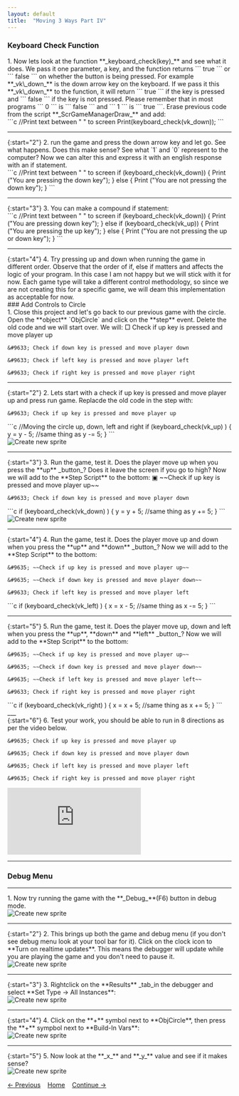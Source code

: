 ```yaml
---
layout: default
title:  "Moving 3 Ways Part IV"
---
```


### Keyboard Check Function  
<div class = "row">
<div class="col-12 col-lg-6 col align-self-center">
<div markdown = "1">
1. Now lets look at the function **_keyboard_check(key)_** and see what it does.  We pass it one parameter, a key, and the function returns ``` true ``` or ``` false ``` on whether the button is being pressed.  For example **_vk\_down_** is the down arrow key on the keyboard.  If we pass it this **_vk\_down_** to the function, it will return ``` true ``` if the key is pressed and ``` false ``` if the key is not pressed.  Please remember that in most programs ``` 0 ``` is ``` false ``` and ``` 1 ``` is ``` true ```.  Erase previous code from the script **_ScrGameManagerDraw_** and add:  
</div>
</div>
<div class="col-12 col-lg-6">
<div markdown = "1">
```c
//Print text between " " to screen
	Print(keyboard_check(vk_down));
```
</div>
</div>
</div>

___ 
<div class = "row">
<div class="col-12 col-lg-4 col align-self-center">
<div markdown = "1">
{:start="2"}
2. run the game and press the down arrow key and let go.  See what happens.  Does this make sense?  See what `1` and `0` represent to the computer?  Now we can alter this and express it with an english response with an if statement.
</div>
</div>
<div class="col-12 col-lg-6">
<div markdown = "1">
```c
//Print text between " " to screen
if (keyboard_check(vk_down))
{
	Print ("You are pressing the down key");
}
else
{
	Print ("You are not pressing the down key");
}
```
</div>
</div>
</div>

___ 
<div class = "row">
<div class="col-12 col-lg-4 col align-self-center">
<div markdown = "1">
{:start="3"}
3. You can make a compound if statement:  
</div>
</div>
<div class="col-12 col-lg-6">
<div markdown = "1">
```c
//Print text between " " to screen
if (keyboard_check(vk_down))
{
	Print ("You are pressing down key");
}
else if (keyboard_check(vk_up))
{
	Print ("You are pressing the up key");
}
else
{
	Print ("You are not pressing the up or down key");
}
```
</div>
</div>
</div>

___ 
<div class="col-8">
<div markdown = "1">
{:start="4"}
4. Try pressing up and down when running the game in different order.  Observe that the order of if, else if matters and affects the logic of your program.  In this case I am not happy but we will stick with it for now. Each game type will take a different control methodology, so since we are not creating this for a specific game, we will deam this implementation as acceptable for now.
</div>
</div>
### Add Controls to Circle
<div class="col-8">
<div markdown = "1">
1. Close this project and let's go back to our previous game with the circle.  Open the **object** `ObjCircle` and click on the **step** event.  Delete the old code and we will start over.  We will:  
	&#9633; Check if up key is pressed and move player up
	
	&#9633; Check if down key is pressed and move player down
	
	&#9633; Check if left key is pressed and move player left
	
	&#9633; Check if right key is pressed and move player right  
</div>
</div>

___ 
<div class = "row">
<div class="col-12 col-lg-4 col align-self-center">
<div markdown = "1">
{:start="2"}
2. Lets start with a check if up key is pressed and move player up and press run game.  Replacde the old code in the step with:
	
	&#9633; Check if up key is pressed and move player up
</div>
</div>
<div class="col-12 col-lg-8">
<div markdown = "1">
```c
//Moving the circle up, down, left and right
if (keyboard_check(vk_up) )
{
	y = y - 5;
	//same thing as y -= 5;
}
```
</div>
</div>
</div>

<img src="images/ObjCircleStepMoveLeft.jpg" class= "img-fluid"  alt="Create new sprite"> 
<br />  

___ 
<div class = "row">
<div class="col-12 col-lg-6 col align-self-center">
<div markdown = "1">
{:start="3"}
3.  Run the game, test it.  Does the player move up when you press the **up** _button_?  Does it leave the screen if you go to high?  Now we will add to the **Step Script** to the bottom:  
	&#9635; ~~Check if up key is pressed and move player up~~
	
	&#9633; Check if down key is pressed and move player down  
</div>
</div>
<div class="col-12 col-lg-6">
<div markdown = "1">
```c
if (keyboard_check(vk_down) )
{
	y = y + 5;
	//same thing as y += 5;
}
```
</div>
</div>
</div>
<img src="images/MoveCircleDown.jpg" wclass= "img-fluid"  alt="Create new sprite"> 
<br />  

___ 
<div class = "row">
<div class="col-12 col-lg-6 col align-self-center">
<div markdown = "1">
{:start="4"}
4.  Run the game, test it.  Does the player move up and down when you press the **up** and **down** _button_?  Now we will add to the **Step Script** to the bottom:  

	&#9635; ~~Check if up key is pressed and move player up~~
	
	&#9635; ~~Check if down key is pressed and move player down~~  

	&#9633; Check if left key is pressed and move player left
</div>
</div>
<div class="col-12 col-lg-6">
<div markdown = "1">
```c
if (keyboard_check(vk_left) )
{
	x = x - 5;
	//same thing as x -= 5;
}
```
</div>
</div>
</div>

___ 
<div class = "row">
<div class="col-12 col-lg-7 col align-self-center">
<div markdown = "1">
{:start="5"}
5.  Run the game, test it.  Does the player move up, down and left when you press the **up**, **down** and **left** _button_?  Now we will add to the **Step Script** to the bottom:  

	&#9635; ~~Check if up key is pressed and move player up~~
	
	&#9635; ~~Check if down key is pressed and move player down~~  

	&#9635; ~~Check if left key is pressed and move player left~~

	&#9633; Check if right key is pressed and move player right 
</div>
</div>
<div class="col-12 col-lg-5">
<div markdown = "1">
```c
if (keyboard_check(vk_right) )
{
	x = x + 5;
	//same thing as x += 5;
}
```
</div>
</div>
</div>
___ 
<div class = "row">
<div class="col-12 col-lg-4 col align-self-center">
<div markdown = "1">
{:start="6"}
6. Test your work, you should be able to run in 8 directions as per the video below. 

	&#9635; Check if up key is pressed and move player up
	
	&#9635; Check if down key is pressed and move player down
	
	&#9635; Check if left key is pressed and move player left
	
	&#9635; Check if right key is pressed and move player right  

</div>
</div>
<div class="col-12 col-lg-8">
<div markdown = "1">
<div class="embed-responsive embed-responsive-16by9">
<iframe class = "embed-responsive-item" src="https://www.youtube.com/embed/RpHvQtiX0Hc?rel=0&amp;controls=0&amp&showinfo=0&autoplay=1&version=3&loop=1&playlist=RpHvQtiX0Hc" frameborder="0" allowfullscreen></iframe>
</div>
</div>
</div>
</div>

___ 

### Debug Menu  
___ 
<div class = "row">
<div class="col-12 col-lg-4 col align-self-center">
<div markdown = "1">
1. Now try running the game with the **_Debug_**(F6) button in debug mode.  
</div>
</div>
<div class="col-12 col-lg-8">
<img src="images/RunDebugMode.jpg" class= "img-fluid"  alt="Create new sprite">  
</div>
</div>

___ 
<div class = "row">
<div class="col-12 col-lg-4 col align-self-center">
<div markdown = "1">
{:start="2"}
2. This brings up both the game and debug menu (if you don't see debug menu look at your tool bar for it).  Click on the clock icon to **Turn on realtime updates**.  This means the debugger will update while you are playing the game and you don't need to pause it.
</div>
</div>
<div class="col-12 col-lg-8">
<img src="images/RealTimeUpdatesDebugger.jpg" class= "img-fluid"  alt="Create new sprite">  
</div>
</div>

___ 
<div class = "row">
<div class="col-12 col-lg-4 col align-self-center">
<div markdown = "1">
{:start="3"}
3. Rightclick on the **Results**  _tab_in the debugger and select **Set Type -> All Instances**:  
</div>
</div>
<div class="col-12 col-lg-8">
<img src="images/SelectAllInstancesDebugger.jpg" class= "img-fluid"  alt="Create new sprite">  
</div>
</div>

___ 
<div class = "row">
<div class="col-12 col-lg-4 col align-self-center">
<div markdown = "1">
{:start="4"}
4. Click on the **+** symbol next to **ObjCircle**, then press the **+** sympbol next to **Build-In Vars**:
</div>
</div>
<div class="col-12 col-lg-8">
<img src="images/PlusDebugMenuObjCircle.jpg" class= "img-fluid"  alt="Create new sprite">  
</div>
</div>

___ 
<div class = "row">
<div class="col-12 col-lg-4 col align-self-center">
<div markdown = "1">
{:start="5"}
5. Now look at the **_x_** and **_y_** value and see if it makes sense?  
</div>
</div>
<div class="col-12 col-lg-8">
<img src="images/LiveUpdateDegugger.jpg" class= "img-fluid"  alt="Create new sprite">  
</div>
</div>




[<- Previous](MovingThreeWays_3.html) &nbsp;&nbsp;&nbsp;[Home](../../index.html)&nbsp;&nbsp;&nbsp;  [Continue ->](MovingThreeWays_5.html)
<br />  
<br />  
<br />  
<br />  